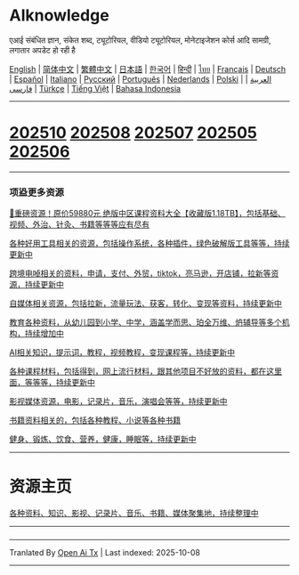 # AIknowledge
एआई संबंधित ज्ञान, संकेत शब्द, ट्यूटोरियल, वीडियो ट्यूटोरियल, मोनेटाइजेशन कोर्स आदि सामग्री, लगातार अपडेट हो रही है


[English](https://openaitx.github.io/view.html?user=mswnlz&project=AIknowledge&lang=en) | [简体中文](https://openaitx.github.io/view.html?user=mswnlz&project=AIknowledge&lang=zh-CN) | [繁體中文](https://openaitx.github.io/view.html?user=mswnlz&project=AIknowledge&lang=zh-TW) | [日本語](https://openaitx.github.io/view.html?user=mswnlz&project=AIknowledge&lang=ja) | [한국어](https://openaitx.github.io/view.html?user=mswnlz&project=AIknowledge&lang=ko) | [हिन्दी](https://openaitx.github.io/view.html?user=mswnlz&project=AIknowledge&lang=hi) | [ไทย](https://openaitx.github.io/view.html?user=mswnlz&project=AIknowledge&lang=th) | [Français](https://openaitx.github.io/view.html?user=mswnlz&project=AIknowledge&lang=fr) | [Deutsch](https://openaitx.github.io/view.html?user=mswnlz&project=AIknowledge&lang=de) | [Español](https://openaitx.github.io/view.html?user=mswnlz&project=AIknowledge&lang=es) | [Italiano](https://openaitx.github.io/view.html?user=mswnlz&project=AIknowledge&lang=it) | [Русский](https://openaitx.github.io/view.html?user=mswnlz&project=AIknowledge&lang=ru) | [Português](https://openaitx.github.io/view.html?user=mswnlz&project=AIknowledge&lang=pt) | [Nederlands](https://openaitx.github.io/view.html?user=mswnlz&project=AIknowledge&lang=nl) | [Polski](https://openaitx.github.io/view.html?user=mswnlz&project=AIknowledge&lang=pl) | [العربية](https://openaitx.github.io/view.html?user=mswnlz&project=AIknowledge&lang=ar) | [فارسی](https://openaitx.github.io/view.html?user=mswnlz&project=AIknowledge&lang=fa) | [Türkçe](https://openaitx.github.io/view.html?user=mswnlz&project=AIknowledge&lang=tr) | [Tiếng Việt](https://openaitx.github.io/view.html?user=mswnlz&project=AIknowledge&lang=vi) | [Bahasa Indonesia](https://openaitx.github.io/view.html?user=mswnlz&project=AIknowledge&lang=id)

------------
# [202510](https://raw.githubusercontent.com/mswnlz/AIknowledge/main/202510.md) [202508](https://raw.githubusercontent.com/mswnlz/AIknowledge/main/202508.md) [202507](https://raw.githubusercontent.com/mswnlz/AIknowledge/main/202507.md) [202505](https://raw.githubusercontent.com/mswnlz/AIknowledge/main/202505.md) [202506](https://raw.githubusercontent.com/mswnlz/AIknowledge/main/202506.md)


---------------
### 项盕更多资源

[🎁重磅资源！原价59880元 绝版中区课程资料大全【收藏版1.18TB】，包括基础、视频、外治、针灸、书籍等等等应有尽有](https://github.com/mswnlz/chinese-traditional)

[各种好用工具相关的资源，包括操作系统，各种插件，绿色破解版工具等等，持续更新中](https://github.com/mswnlz/tools)


[跨境电啅相关的资料，申请，支付、外贸，tiktok，亮马逊，开店铺，拉新等资源，持续更新中](https://github.com/mswnlz/cross-border)

[自媒体相关资源，包括拉新，流量玩法、获客，转化、变现等资料，持续更新中](https://github.com/mswnlz/self-media)

[ 教育各种资料，从幼儿园到小学、中学，涵盖学而思、珀全万维、炿辅导等多个机构，持续增加中](https://github.com/mswnlz/edu-knowlege)

[AI相关知识，提示词，教程，视频教程，变现课程等，持续更新中](https://github.com/mswnlz/AIknowledge)

[各种课程材料，包括得到，网上流行材料，跟其他项目不好放的资料，都在这里面，等等等，持续更新中](https://github.com/mswnlz/curriculum)

[影视媒体资源，电影，记录片，音乐，演唱会等等，持续更新中](https://github.com/mswnlz/movies)

[书籍资料相关的，包括各种教程、小说等各种书籍](https://github.com/mswnlz/book)


[健身、锻炼、饮食、营养，健康，睡眠等，持续更新中](https://github.com/mswnlz/healthy)


---------------

# 资源主页
[各种资料、知识、影视、记录片、音乐、书籍、媒体聚集地，持续整理中](https://github.com/mswnlz)

---------------


###


---

Tranlated By [Open Ai Tx](https://github.com/OpenAiTx/OpenAiTx) | Last indexed: 2025-10-08

---